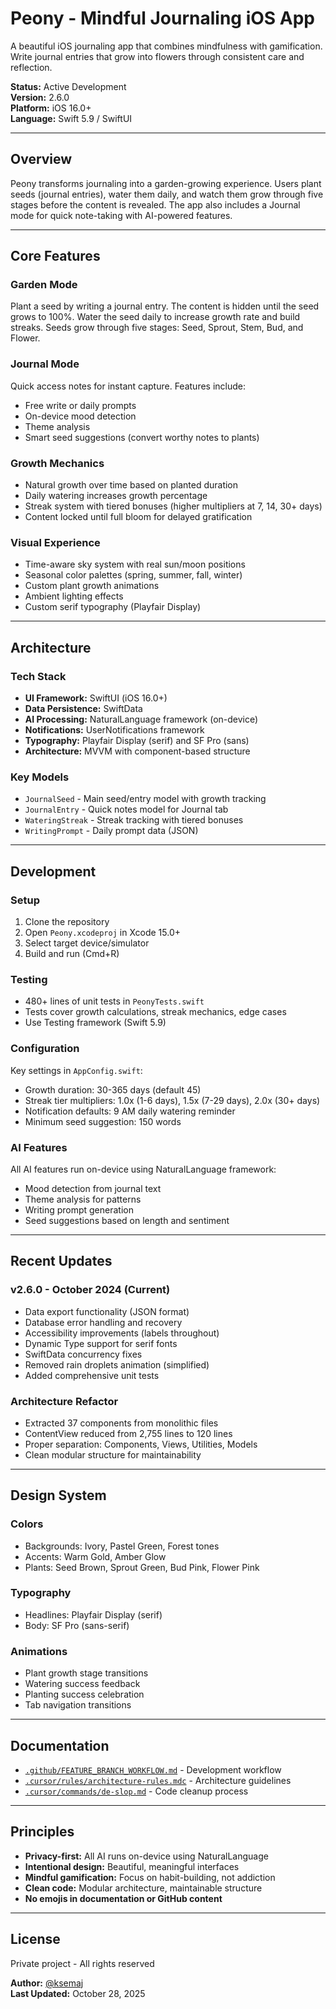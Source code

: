 # Peony - Mindful Journaling iOS App

A beautiful iOS journaling app that combines mindfulness with gamification. Write journal entries that grow into flowers through consistent care and reflection.

**Status:** Active Development  
**Version:** 2.6.0  
**Platform:** iOS 16.0+  
**Language:** Swift 5.9 / SwiftUI

---

## Overview

Peony transforms journaling into a garden-growing experience. Users plant seeds (journal entries), water them daily, and watch them grow through five stages before the content is revealed. The app also includes a Journal mode for quick note-taking with AI-powered features.

---

## Core Features

### Garden Mode
Plant a seed by writing a journal entry. The content is hidden until the seed grows to 100%. Water the seed daily to increase growth rate and build streaks. Seeds grow through five stages: Seed, Sprout, Stem, Bud, and Flower.

### Journal Mode  
Quick access notes for instant capture. Features include:
- Free write or daily prompts
- On-device mood detection
- Theme analysis
- Smart seed suggestions (convert worthy notes to plants)

### Growth Mechanics
- Natural growth over time based on planted duration
- Daily watering increases growth percentage
- Streak system with tiered bonuses (higher multipliers at 7, 14, 30+ days)
- Content locked until full bloom for delayed gratification

### Visual Experience
- Time-aware sky system with real sun/moon positions
- Seasonal color palettes (spring, summer, fall, winter)
- Custom plant growth animations
- Ambient lighting effects
- Custom serif typography (Playfair Display)

---

## Architecture

### Tech Stack
- **UI Framework:** SwiftUI (iOS 16.0+)
- **Data Persistence:** SwiftData
- **AI Processing:** NaturalLanguage framework (on-device)
- **Notifications:** UserNotifications framework
- **Typography:** Playfair Display (serif) and SF Pro (sans)
- **Architecture:** MVVM with component-based structure

### Key Models
- `JournalSeed` - Main seed/entry model with growth tracking
- `JournalEntry` - Quick notes model for Journal tab
- `WateringStreak` - Streak tracking with tiered bonuses
- `WritingPrompt` - Daily prompt data (JSON)

---

## Development

### Setup
1. Clone the repository
2. Open `Peony.xcodeproj` in Xcode 15.0+
3. Select target device/simulator
4. Build and run (Cmd+R)

### Testing
- 480+ lines of unit tests in `PeonyTests.swift`
- Tests cover growth calculations, streak mechanics, edge cases
- Use Testing framework (Swift 5.9)

### Configuration
Key settings in `AppConfig.swift`:
- Growth duration: 30-365 days (default 45)
- Streak tier multipliers: 1.0x (1-6 days), 1.5x (7-29 days), 2.0x (30+ days)
- Notification defaults: 9 AM daily watering reminder
- Minimum seed suggestion: 150 words

### AI Features
All AI features run on-device using NaturalLanguage framework:
- Mood detection from journal text
- Theme analysis for patterns
- Writing prompt generation
- Seed suggestions based on length and sentiment

---

## Recent Updates

### v2.6.0 - October 2024 (Current)
- Data export functionality (JSON format)
- Database error handling and recovery
- Accessibility improvements (labels throughout)
- Dynamic Type support for serif fonts
- SwiftData concurrency fixes
- Removed rain droplets animation (simplified)
- Added comprehensive unit tests

### Architecture Refactor
- Extracted 37 components from monolithic files
- ContentView reduced from 2,755 lines to 120 lines
- Proper separation: Components, Views, Utilities, Models
- Clean modular structure for maintainability

---

## Design System

### Colors
- Backgrounds: Ivory, Pastel Green, Forest tones
- Accents: Warm Gold, Amber Glow
- Plants: Seed Brown, Sprout Green, Bud Pink, Flower Pink

### Typography
- Headlines: Playfair Display (serif)
- Body: SF Pro (sans-serif)

### Animations
- Plant growth stage transitions
- Watering success feedback
- Planting success celebration
- Tab navigation transitions

---

## Documentation

- [`.github/FEATURE_BRANCH_WORKFLOW.md`](.github/FEATURE_BRANCH_WORKFLOW.md) - Development workflow
- [`.cursor/rules/architecture-rules.mdc`](.cursor/rules/architecture-rules.mdc) - Architecture guidelines
- [`.cursor/commands/de-slop.md`](.cursor/commands/de-slop.md) - Code cleanup process

---

## Principles

- **Privacy-first:** All AI runs on-device using NaturalLanguage
- **Intentional design:** Beautiful, meaningful interfaces
- **Mindful gamification:** Focus on habit-building, not addiction
- **Clean code:** Modular architecture, maintainable structure
- **No emojis in documentation or GitHub content**

---

## License

Private project - All rights reserved

**Author:** [@ksemaj](https://github.com/ksemaj)  
**Last Updated:** October 28, 2025

